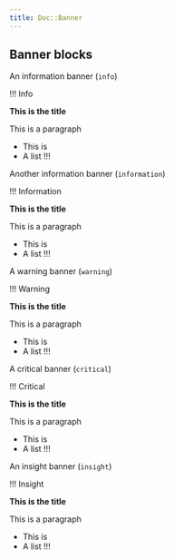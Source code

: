 ```yaml
---
title: Doc::Banner
---
```


## Banner blocks

An information banner (`info`)

!!! Info

**This is the title**

This is a paragraph
- This is
- A list
!!!

Another information banner (`information`)

!!! Information

**This is the title**

This is a paragraph
- This is
- A list
!!!

A warning banner (`warning`)

!!! Warning

**This is the title**

This is a paragraph
- This is
- A list
!!!

A critical banner (`critical`)

!!! Critical

**This is the title**

This is a paragraph
- This is
- A list
!!!

An insight banner (`insight`)

!!! Insight

**This is the title**

This is a paragraph
- This is
- A list
!!!
